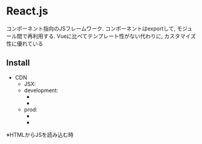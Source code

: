 
# React.js

コンポーネント指向のJSフレームワーク.
コンポーネントはexportして, モジュール間で再利用する.
Vueに比べてテンプレート性がない代わりに, カスタマイズ性に優れている

## Install

- CDN
  - JSX: <script src="https://unpkg.com/babel-standalone@6/babel.min.js"></script>
  - development: 
    - <script src="https://unpkg.com/react@17/umd/react.development.js" crossorigin></script>
    - <script src="https://unpkg.com/react-dom@17/umd/react-dom.development.js" crossorigin></script>
  - prod: 
    - <script crossorigin src="https://unpkg.com/react@17/umd/react.production.min.js"></script>
    - <script crossorigin src="https://unpkg.com/react-dom@17/umd/react-dom.production.min.js"></script>
※HTMLからJSを読み込む時<script type="text/babel">とすること

- npm
  - npm init -y
  - npm install babel-cli@6 babel-preset-react-app@3
  - npx babel --watch src --out-dir . --presets react-app/prod

## JSX(JS extension)記法

- JSXはReactObjectのメソッドである(React.createElement()と等価)
- render()の第一引数は単一タグで記載する必要がある(divタグで囲う)
- class属性はclassName属性に置換(classが予約語のため)
- 閉じタグ無しはスラッシュ要 ex: <hr />
- 変数や関数は{}で囲う
- JSXはcamelCaseで記述
- ReactDOM.render(JSX)で任意のHTMLidに挿入
- HTML内に挿入する場所をcontainerと呼ぶ

以下は等価であり, Babelでトランスコンパイルしている

```js
// JSX
const element = (
  <h1 className="greeting">
    Hello, world!
  </h1>
);

// React Object
const element = React.createElement(
  'h1',
  {className: 'greeting'},
  'Hello, world!'
);
```

## 組み込みObject

- React: {
    props: {
      Component,
      PureComponent,
    },
    methods: {
      createElement(),
      createFactory(),
    }
}
- ReactDOM: {
    methods: {
      render(),
      hydrate(),
      unmountComponentAtNode(),
      findDOMNode(),
      createPortal(),
    }
}

## React Component

ReactDOM内で再利用可能な部品群。function Componentとclass Componentがある。
※先頭は大文字にする必要がある

- Componentは分割せよ
- Component(props)において, propsの戻り値を変えてはいけない(pure)
- return ()で戻り値を設定しないと, undefinedになるので注意

```js
// function Component
function Welcome(props) {
  return <h1>Hello, {props.name}</h1>;
}

// class Component
class Welcome extends React.Component {
  render() { // 絶対に必要なメソッド
    return <h1>Hello, {this.props.name}</h1>;
  }
}
```

以下のようにして, いくらでも再利用可能

```js
function Welcome(props) {
  return <h1>Hello, {props.name}</h1>;
}

function MultiWelcome() {
  return (
    <div>
      <Welcome name="taro" />
      <Welcome name="jiro" />
      <Welcome name="hanako" />
    </div>
  )
}

ReactDOM.render(
  <MultiWelcome />,
  document.getElementById('root')
);
```

### Component state(Class Component)

function Componentで良い場合と, class Componentにしなければならない場合を分析する

- function: propsを引数に取るだけの場合
- class: constructorから以下を設定する場合
  - stateをインスタンス引数にして引数を共有する場合
  - HTMLに関数をbindする場合
  - lifeCycleMethodを設定する場合

function Componentにstateを付与して, class Componentにすることで変数を永続化させる

1. React.Componentクラスを継承したClassを作成する
2. render()メソッドを挟む
3. propsをthis.propsとして参照する
4. this.propsをthis.stateに書き換えある
5. constructor(props)を追加する.
6. super(props)で親クラスにpropsを渡す
7. <Component />のプロパティを削除する

- this.stateはComponent(Instance)内のlocal変数である
- propsやstateは単方向バインディングだから, 子コンポーネントにしか影響を与えない

また、propsもstateも同じ変数でありstateをpropsのように扱うことも可能だが、stateは動的(user inputが存在する)な場合にのみ使うのが良いとされている
つまり、stateは[動的, 独立, 祖先(top Component)]なものしか必要がない

以下ではまだclass Componentは完成しません

```js
// function Component
function Clock(props) {
  return (
    <div>
      <h1>Hello, world</h1>
      <h2>It is {props.date.toLocaleTimeString()}</h2>
    </div>
  );
}

function tick() {
  ReactDOM.render(
    <Clock date={new Date()} />,
    document.getElementById('root')
  );
}

setInterval(tick, 1000);

// class Component v1
class Clock extends React.Component {
  render() { // renderは必須
    return (
      <div>
        <h1>Hello, world</h1>
        <h2>It is {this.props.date.toLocaleTimeString()}</h2>
      </div>
    );
  }
}

// class Component v2
class Clock extends React.Component {
  constructor(props) {
    super(props);
    this.state = {date: new Date()}; // 初期値
  }

  render() {
    return (
      <div>
        <h1>Hello, world</h1>
        <h2>It is {this.state.date.toLocaleTimeString()}</h2>
      </div>
    )
  }
}

ReactDOM.render(
  <Clock />,
  document.getElementById('root')
);
```

### Life Cycle Method

Componentがmountあるいはunmountされた時に呼び出すメソッド. Componentのメモリリークに影響する

※setState()を利用せず, 直接this.stateを変更すると再度render()されない

```js
class Clock extends React.Component {
  constructor(props) {
    super(props);
    this.state = {date: new Date()}; // 初期化
  }

  componentDidMount() { // mount
    this.timerID = setInterval(
      () => this.tick(),
      1000
    );
  }

  componentWillUnmount() { // unmount
    clearInterval(this.timerID);
  }

  tick() {
    this.setState({ // this.stateを変えて再度render()
      date: new Date()
    });
  }

  render() {
    return (
      <div>
        <h1>Hello, world!</h1>
        <h2>It is {this.state.date.toLocaleTimeString()}.</h2>
      </div>
    );
  }
}

ReactDOM.render(
  <Clock />,
  document.getElementById('root')
);
```

## Event Handler

イベントハンドラの記法は以下のようになる

- 発火させる関数に()を付けない
- attributeはcamelCaseで表記
- 明示的にe.preventDefault()を記述する必要がある

```html
<!-- 生HTML -->
<button onclick="someFunc()">
  some func button
</button>

<!-- React -->
<button onClick={someFunc}>
  some func button
</button>
```

### How to bind

ReactではaddEventListenerを設定しない. 代わりに.bind(this)によってコンポーネントをHTML要素にbindさせる必要がある

コンポーネントメソッドはHTMLイベントにbindさせる記法は以下のように3通りある

1. constructor内でbind
2. イベントメソッドのアロー関数化
3. HTMLイベント要素内でのアロー関数化(非推奨)

```js
class Toggle extends React.Component {
  constructor(props) {
    super(props);
    this.state = {isToggleOn: true};

    // directory bind pattern
    // this.handleClick = this.handleClick.bind(this);
  }

  // handleClick = () => { // arrow func pattern
  handleClick() {
    this.setState(prevState => ({
      isToggleOn: !prevState.isToggleOn
    }));
  }

  render() {
    return (
      // <button onClick={() => this.handleClick()}> // arrow func
      <button onClick={this.handleClick}>
        {this.state.isToggleOn ? 'ON': 'OFF'}
      </button>
    )
  }
}
```

### イベントハンドラへの引数の渡し方

1. 直接bindを書く(thisが要る)
2. アロー関数としてevent変数を渡す(event変数が要る)

```html
<button onClick={this.eventHandler.bind(this, arg)}>Send arg</button>
<button onClick={(e) => this.eventHandler(arg, e)}>Send arg</button>
```

## 制御フロー

### if, else

vueでいう<v-if>, <v-else>のようなdirectiveはなく, JavaScriptの仕様を極力活用した実装方法を取る

Componentをcondition(true / false)によって使い分けるもっとも基本的な方法, すなわち親コンポーネントでラップする方法を以下に記す

```js
function True() {
  return <h2>this is true</h2>;
}

function False() {
  return <h2>this is false</h2>;
}

function Wrap(props) {
  const condition = props.condition;
  if (condition) {
    return <True />;
  } else {
    return <False />;
  }
}

ReactDOM.render(
  <Wrap condition={false} />,
  document.getElementById('root')
);
```

### class Componentでの条件分岐

function Componentと違って, conditionとComponentも変数化させる

```js
class LoginControl extends React.Component {
  constructor(props) {
    super(props);
    // HTML発火要素にbind
    this.handleLoginClick = this.handleLoginClick.bind(this);
    this.handleLogoutClick = this.handleLogoutClick.bind(this);
    // stateのinitialize
    this.state = {isLoggedIn: false};
  }

  handleLoginClick() {
    this.setState({isLoggedIn: true});
  }

  handleLogoutClick() {
    this.setState({isLoggedIn: false});
  }

  render() {
    const isLoggedIn = this.state.isLoggedIn;
    // Componentの変数化
    let button;
    if (isLoggedIn) {
      button = <LogoutButton onClick={this.handleLogoutClick} />;
    } else {
      button = <LoginButton onClick={this.handleLoginClick} />;
    }

    return (
      <div>
        <Greeting isLoggedIn={isLoggedIn} />
        {button}
      </div>
    );
  }
}

ReactDOM.render(
  <LoginControl />,
  document.getElementById('root')
);
```

### 論理演算子を用いた表現

```js
function Mailbox(props) {
  const unreadMessages = props.unreadMessages;
  return (
    <div>
      <h1>Hello</h1>
      {unreadMessages.length > 0 && // if (unreadMessages)
        <h2>you have {unreadMessages.length} unread messages</h2>
      }
    </div>
  );
}
```

### for

iterableの操作にはmap()を用いる. map(e => <div>JSX</div>)という風に記述する

```js
function NumberList(props) {
  const numbers = props.numbers;
  const listItems = numbers.map(number =>
  <li>{number}</li>
  );

  return (
    <ul>{listItems}</ul>
  );
}

const numbers = [1,2,3,4,5];
ReactDOM.render(
  <NumberList numbers={numbers} />,
  document.getElementById('root')
);
```

### list key

list要素を識別するために用いられる. 識別用途なので, keyは一意に決まるIDが良いとされる. 一意なIDが無い場合はindexを用いることもあるが非推奨である. list作成時にkeyを設定しないとWarningがでる

- keyはmapのアロー関数の戻り値に設定する

```js
const todoItems = todos.map(todo =>
  <li key={todo.id}>
    {todo.text}
  </li>
);

// index
const todoItems = todos.map((todo, index) =>
  <li key={index}>
    {todo.text}
  </li>
);
```

## Form(controlled Component)

<form>内のinput要素をすべてstateにbindさせる. stateとinputをbindさせるために全てにイベントハンドラを記述する必要がある. formに関しては[Formik](https://formik.org/)という依存ライブラリも選択肢の一つである

- inputのvalueは.target.valueで参照可能

```js
class NameForm extends React.Component {
  constructor(props) {
    super(props);
    this.state = {value: ''};

    this.handleChange = this.handleChange.bind(this);
    this.handleSubmit = this.handleSubmit.bind(this);
  }

  handleChange(event) {
    this.setState({value: event.target.value});
  }

  handleSubmit(event) {
    alert('A name was submitted: ' + this.state.value);
    event.preventDefault();
  }

  render() {
    return (
      <form onSubmit={this.handleSubmit}>
        <label>
          Name:
          <input type="text" value={this.state.value} onChange={this.handleChange} />
        </label>
        <input type="submit" value="Submit" />
      </form>
    );
  }
}

ReactDOM.render(
  <NameForm />,
  document.getElementById('root')
)
```

### textarea

```js
class EssayForm extends React.Component {
  ...

  render() {
    return (
      <form onSubmit={this.handleSubmit}>
        <label>
          Essay:
          <textarea value={this.state.value} onChange={this.handleChange} />
        </label>
        <input type="submit" value="Submit" />
      </form>
    );
  }
}
```

### select

```js
class EssayForm extends React.Component {
  ...

  render() {
    return (
      <form onSubmit={this.handleSubmit}>
        <label>
          Pick your favorite flavor:
          <select value={this.state.value} onChange={this.handleChange}>
            <option value="grapefruit">Grapefruit</option>
            <option value="lime">Lime</option>
            <option value="coconut">Coconut</option>
            <option value="mango">Mango</option>
          </select>
        </label>
        <input type="submit" value="Submit" />
      </form>
    );
  }
}
```

## stateの祖先共有(lift up)

親子コンポーネントの親にstateを設定し, stateを子の兄弟間で共有する. 子の変数はpropsとし親からstateを受け取れるようにする

- 親から子: <Component props={} />のようにpropsを渡すだけ
- 子から親: 
  - 親子両方のコンポーネントにイベントハンドラをbind
  - 親のイベントハンドラをpropsで子に渡す
  - 子のイベントハンドラで親のイベントハンドラを発火させる

## Composition

親コンポーネントから子コンポーネントにJSXを渡す箱として{props.children}を設定できる

```js
function Children(props) {
  return (
    <div>
      // 親のJSXを出力する場所
      {props.children}
    </div>
  );
}

function Parent() {
  return (
    <Children>
      // as {props.children}
      <h1>まったくもってぇ！</h1>
      <p>なんでもいいよぉ！！！</p>
    </Children>
  );
}
```



